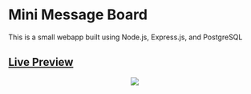 # Mini Message Board
This is a small webapp built using Node.js, Express.js, and PostgreSQL

## [Live Preview](https://mini-message-board-production-d579.up.railway.app/)

<p align="center">
  <a href="https://skillicons.dev">
    <img src="https://skillicons.dev/icons?i=css,html,javascript,nodejs,express,postgres&perline=3" />
  </a>
</p>
